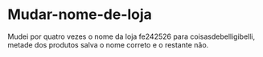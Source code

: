 Mudar-nome-de-loja
==================

Mudei por quatro vezes o nome da loja fe242526 para coisasdebelligibelli, metade dos produtos salva o nome correto e o restante não.
